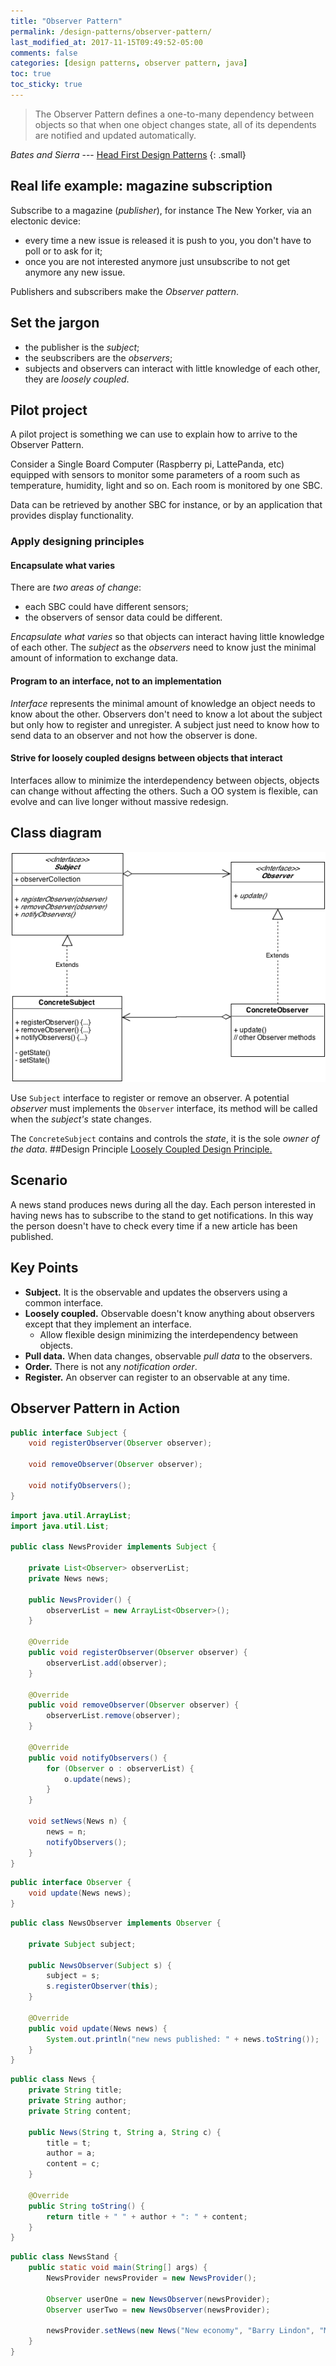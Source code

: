 ```yaml
---
title: "Observer Pattern"
permalink: /design-patterns/observer-pattern/
last_modified_at: 2017-11-15T09:49:52-05:00
comments: false
categories: [design patterns, observer pattern, java]
toc: true
toc_sticky: true
---
```

>The Observer Pattern defines a one-to-many dependency between objects so that when one object changes state, all of its dependents are notified and updated automatically.

<cite>Bates and Sierra</cite> --- [Head First Design Patterns](http://shop.oreilly.com/product/9780596007126.do)
{: .small}

## Real life example: magazine subscription

Subscribe to a magazine (*publisher*), for instance The New Yorker, via an electonic device:

- every time a new issue is released it is push to you, you don't have to poll or to ask for it;
- once you are not interested anymore just unsubscribe to not get anymore any new issue.

Publishers and subscribers make the *Observer pattern*.

## Set the jargon

- the publisher is the *subject*;
- the seubscribers are the *observers*;
- subjects and observers can interact with little knowledge of each other, they are *loosely coupled*.

## Pilot project

A pilot project is something we can use to explain how to arrive to the Observer Pattern.

Consider a Single Board Computer (Raspberry pi, LattePanda, etc) equipped with sensors to monitor some parameters of a room such as temperature, humidity, light and so on. Each room is monitored by one SBC.

Data can be retrieved by another SBC for instance, or by an application that provides display functionality.

### Apply designing principles

#### Encapsulate what varies

There are *two areas of change*:

- each SBC could have different sensors;
- the observers of sensor data could be different.

*Encapsulate what varies* so that objects can interact having little knowledge of each other. The *subject* as the *observers* need to know just the minimal amount of information to exchange data. 

#### Program to an interface, not to an implementation

*Interface* represents the minimal amount of knowledge an object needs to know about the other. Observers don't need to know a lot about the subject but only how to register and unregister. A subject just need to know how to send data to an
observer and not how the observer is done.

#### Strive for loosely coupled designs between objects that interact

Interfaces allow to minimize the interdependency between objects, objects can change without affecting the others. Such a OO system is flexible, can evolve and can live longer without massive redesign.

## Class diagram

<img src="/assets/images/design-patterns/java/observer_pattern.png">

Use `Subject` interface to register or remove an observer. A potential _observer_ must implements the `Observer` interface, its method will be called when the _subject's_ state changes.

The `ConcreteSubject` contains and controls the _state_, it is the sole _owner of the data_.
##Design Principle
[Loosely Coupled Design Principle.](/oo-design-principles/index.html#loosely_coupled_principle)

## Scenario
A news stand produces news during all the day. Each person interested in having news has to subscribe to the stand to get notifications. In this way the person doesn't have to check every time if a new article has been published.

## Key Points

* __Subject.__ It is the observable and updates the observers using a common interface.
* __Loosely coupled.__ Observable doesn't know anything about observers except that they implement an interface.
	* Allow flexible design minimizing the interdependency between objects.
* __Pull data.__ When data changes, observable _pull data_ to the observers.
* __Order.__ There is not any _notification order_.
* __Register.__ An  observer can register to an observable at any time.

## Observer Pattern in Action

```java
public interface Subject {
	void registerObserver(Observer observer);

	void removeObserver(Observer observer);

	void notifyObservers();
}
```

```java
import java.util.ArrayList;
import java.util.List;

public class NewsProvider implements Subject {

	private List<Observer> observerList;
	private News news;

	public NewsProvider() {
		observerList = new ArrayList<Observer>();
	}

	@Override
	public void registerObserver(Observer observer) {
		observerList.add(observer);
	}

	@Override
	public void removeObserver(Observer observer) {
		observerList.remove(observer);
	}

	@Override
	public void notifyObservers() {
		for (Observer o : observerList) {
			o.update(news);
		}
	}

	void setNews(News n) {
		news = n;
		notifyObservers();
	}
}
```

```java
public interface Observer {
    void update(News news);
}
```

```java
public class NewsObserver implements Observer {

	private Subject subject;

	public NewsObserver(Subject s) {
		subject = s;
		s.registerObserver(this);
    }

	@Override
	public void update(News news) {
		System.out.println("new news published: " + news.toString());
	}
}
```

```java
public class News {
	private String title;
	private String author;
	private String content;

	public News(String t, String a, String c) {
		title = t;
		author = a;
		content = c;
	}

	@Override
	public String toString() {
		return title + " " + author + ": " + content;
	}
}
```

```java
public class NewsStand {
	public static void main(String[] args) {
		NewsProvider newsProvider = new NewsProvider();

		Observer userOne = new NewsObserver(newsProvider);
		Observer userTwo = new NewsObserver(newsProvider);

		newsProvider.setNews(new News("New economy", "Barry Lindon", "Many new changes happened."));
	}
}
```
